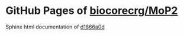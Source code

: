 GitHub Pages of [biocorecrg/MoP2](https://github.com/biocorecrg/MoP2.git)
===
Sphinx html documentation of [d1866a0d](https://github.com/biocorecrg/MoP2/tree/d1866a0daf4c69593672041bbb8db994ba8b8a09)
